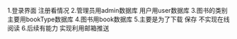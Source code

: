1.登录界面 注册看情况
2.管理员用admin数据库
  用户用user数据库
3.图书的类别主要用bookType数据库
4.图书用book数据库
5.主要是为了下载 保存 不实现在线阅读
6.后续有能力 实现利用邮箱推送